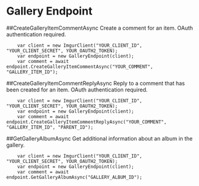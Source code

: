 # Gallery Endpoint

##CreateGalleryItemCommentAsync
Create a comment for an item. OAuth authentication required.

		var client = new ImgurClient("YOUR_CLIENT_ID", "YOUR_CLIENT_SECRET", YOUR_OAUTH2_TOKEN);
		var endpoint = new GalleryEndpoint(client);
		var comment = await endpoint.CreateGalleryItemCommentAsync("YOUR_COMMENT", "GALLERY_ITEM_ID");

##CreateGalleryItemCommentReplyAsync
Reply to a comment that has been created for an item. OAuth authentication required.

		var client = new ImgurClient("YOUR_CLIENT_ID", "YOUR_CLIENT_SECRET", YOUR_OAUTH2_TOKEN);
		var endpoint = new GalleryEndpoint(client);
		var comment = await endpoint.CreateGalleryItemCommentReplyAsync("YOUR_COMMENT", "GALLERY_ITEM_ID", "PARENT_ID");
		
##GetGalleryAlbumAsync
Get additional information about an album in the gallery.

		var client = new ImgurClient("YOUR_CLIENT_ID", "YOUR_CLIENT_SECRET", YOUR_OAUTH2_TOKEN);
		var endpoint = new GalleryEndpoint(client);
		var comment = await endpoint.GetGalleryAlbumAsync("GALLERY_ALBUM_ID");